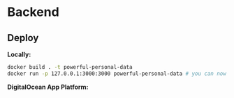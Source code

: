# Backend

## Deploy

**Locally:**

```bash
docker build . -t powerful-personal-data
docker run -p 127.0.0.1:3000:3000 powerful-personal-data # you can now access the service by going to http://127.0.0.1:3000
```

**DigitalOcean App Platform:**

```

```
